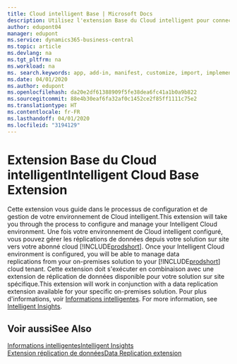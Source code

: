```yaml
---
title: Cloud intelligent Base | Microsoft Docs
description: Utilisez l'extension Base du Cloud intelligent pour connecter votre solution sur site à Business Central en ligne.
author: edupont04
manager: edupont
ms.service: dynamics365-business-central
ms.topic: article
ms.devlang: na
ms.tgt_pltfrm: na
ms.workload: na
ms. search.keywords: app, add-in, manifest, customize, import, implement
ms.date: 04/01/2020
ms.author: edupont
ms.openlocfilehash: da20e2df61388909f5fe38dea6fc41a1b0a9b822
ms.sourcegitcommit: 88e4b30eaf6fa32af0c1452ce2f85ff1111c75e2
ms.translationtype: HT
ms.contentlocale: fr-FR
ms.lasthandoff: 04/01/2020
ms.locfileid: "3194129"
---
```

# <a name="intelligent-cloud-base-extension"></a><span data-ttu-id="fbe33-103">Extension Base du Cloud intelligent</span><span class="sxs-lookup"><span data-stu-id="fbe33-103">Intelligent Cloud Base Extension</span></span>

<span data-ttu-id="fbe33-104">Cette extension vous guide dans le processus de configuration et de gestion de votre environnement de Cloud intelligent.</span><span class="sxs-lookup"><span data-stu-id="fbe33-104">This extension will take you through the process to configure and manage your Intelligent Cloud environment.</span></span><span data-ttu-id="fbe33-105"> Une fois votre environnement de Cloud intelligent configuré, vous pouvez gérer les réplications de données depuis votre solution sur site vers votre abonné cloud [!INCLUDE[prodshort](includes/prodshort.md)].</span><span class="sxs-lookup"><span data-stu-id="fbe33-105"> Once your Intelligent Cloud environment is configured, you will be able to manage data replications from your on-premises solution to your [!INCLUDE[prodshort](includes/prodshort.md)] cloud tenant.</span></span> <span data-ttu-id="fbe33-106">Cette extension doit s'exécuter en combinaison avec une extension de réplication de données disponible pour votre solution sur site spécifique.</span><span class="sxs-lookup"><span data-stu-id="fbe33-106">This extension will work in conjunction with a data replication extension available for your specific on-premises solution.</span></span><span data-ttu-id="fbe33-107"> Pour plus d'informations, voir [Informations intelligentes](about-intelligent-cloud.md).</span><span class="sxs-lookup"><span data-stu-id="fbe33-107"> For more information, see [Intelligent Insights](about-intelligent-cloud.md).</span></span>  

## <a name="see-also"></a><span data-ttu-id="fbe33-108">Voir aussi</span><span class="sxs-lookup"><span data-stu-id="fbe33-108">See Also</span></span>

[<span data-ttu-id="fbe33-109">Informations intelligentes</span><span class="sxs-lookup"><span data-stu-id="fbe33-109">Intelligent Insights</span></span>](about-intelligent-cloud.md)  
[<span data-ttu-id="fbe33-110">Extension réplication de données</span><span class="sxs-lookup"><span data-stu-id="fbe33-110">Data Replication extension</span></span>](ui-extensions-data-replication.md)  
